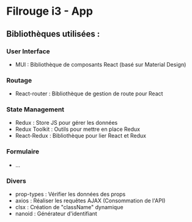 # Filrouge i3 - App

## Bibliothèques utilisées :

### User Interface
- MUI : Bibliothèque de composants React (basé sur Material Design)

### Routage
- React-router : Bibliothèque de gestion de route pour React
### State Management
- Redux : Store JS pour gérer les données
- Redux Toolkit : Outils pour mettre en place Redux
- React-Redux : Bibliothèque pour lier React et Redux

### Formulaire
- ...

### Divers
- prop-types : Vérifier les données des props
- axios : Réaliser les requêtes AJAX (Consommation de l'API)
- clsx : Création de "className" dynamique 
- nanoid : Générateur d'identifiant